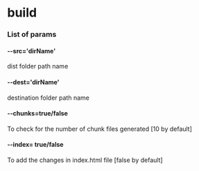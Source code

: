 # build

### List of params
#### --src='dirName'
dist folder path name
#### --dest='dirName'
destination folder path name
#### --chunks=true/false
To check for the number of chunk files generated [10 by default]
#### --index= true/false
To add the changes in index.html file [false by default]
